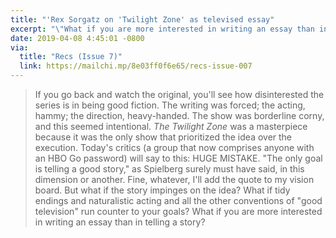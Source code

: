 ```yaml
---
title: "'Rex Sorgatz on 'Twilight Zone' as televised essay"
excerpt: "\"What if you are more interested in writing an essay than in telling a story?\""
date: 2019-04-08 4:45:01 -0800
via:
  title: "Recs (Issue 7)"
  link: https://mailchi.mp/8e03ff0f6e65/recs-issue-007
---
```


> If you go back and watch the original, you'll see how disinterested the series is in being good fiction. The writing was forced; the acting, hammy; the direction, heavy-handed. The show was borderline corny, and this seemed intentional. _The Twilight Zone_ was a masterpiece because it was the only show that prioritized the idea over the execution. Today's critics (a group that now comprises anyone with an HBO Go password) will say to this: HUGE MISTAKE. "The only goal is telling a good story," as Spielberg surely must have said, in this dimension or another. Fine, whatever, I'll add the quote to my vision board. But what if the story impinges on the idea? What if tidy endings and naturalistic acting and all the other conventions of "good television" run counter to your goals? What if you are more interested in writing an essay than in telling a story?
